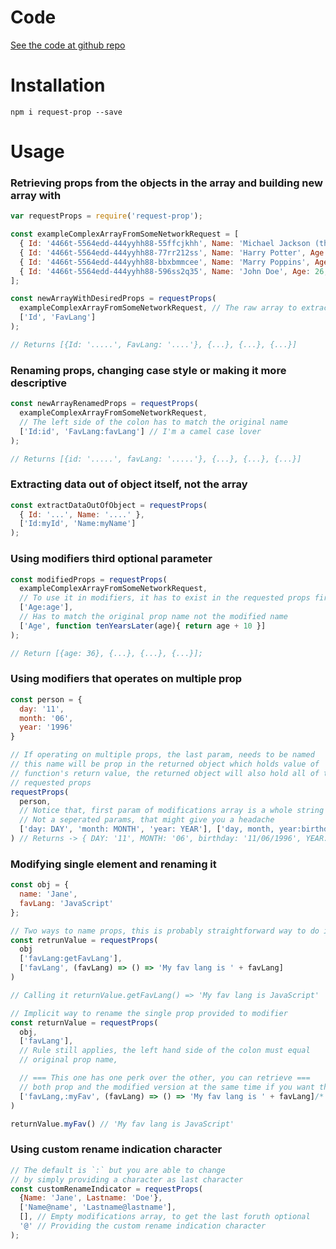 # Code
[See the code at github repo](https://github.com/ertankara/request-prop)

# Installation

`npm i request-prop --save`

# Usage

### Retrieving props from the objects in the array and building new array with

```javascript
var requestProps = require('request-prop');

const exampleComplexArrayFromSomeNetworkRequest = [
  { Id: '4466t-5564edd-444yyhh88-55ffcjkhh', Name: 'Michael Jackson (the coder one)', Age: 26, FavLang: 'JavaScript' },
  { Id: '4466t-5564edd-444yyhh88-77rr212ss', Name: 'Harry Potter', Age: 26, FavLang: 'Java' },
  { Id: '4466t-5564edd-444yyhh88-bbxbmmcee', Name: 'Marry Poppins', Age: 26, FavLang: 'Python' },
  { Id: '4466t-5564edd-444yyhh88-596ss2q35', Name: 'John Doe', Age: 26, FavLang: 'Rust' },
];

const newArrayWithDesiredProps = requestProps(
  exampleComplexArrayFromSomeNetworkRequest, // The raw array to extract data from
  ['Id', 'FavLang']
);

// Returns [{Id: '.....', FavLang: '....'}, {...}, {...}, {...}]
```

### Renaming props, changing case style or making it more descriptive

```javascript
const newArrayRenamedProps = requestProps(
  exampleComplexArrayFromSomeNetworkRequest,
  // The left side of the colon has to match the original name
  ['Id:id', 'FavLang:favLang'] // I'm a camel case lover
);

// Returns [{id: '.....', favLang: '.....'}, {...}, {...}, {...}]
```


### Extracting data out of object itself, not the array
```javascript
const extractDataOutOfObject = requestProps(
  { Id: '...', Name: '....' },
  ['Id:myId', 'Name:myName']
);
```


### Using modifiers third optional parameter

```javascript
const modifiedProps = requestProps(
  exampleComplexArrayFromSomeNetworkRequest,
  // To use it in modifiers, it has to exist in the requested props first.
  ['Age:age'],
  // Has to match the original prop name not the modified name
  ['Age', function tenYearsLater(age){ return age + 10 }]
);

// Return [{age: 36}, {...}, {...}, {...}];
```

### Using modifiers that operates on multiple prop
```javascript
const person = {
  day: '11',
  month: '06',
  year: '1996'
}

// If operating on multiple props, the last param, needs to be named
// this name will be prop in the returned object which holds value of
// function's return value, the returned object will also hold all of the
// requested props
requestProps(
  person,
  // Notice that, first param of modifications array is a whole string
  // Not a seperated params, that might give you a headache
  ['day: DAY', 'month: MONTH', 'year: YEAR'], ['day, month, year:birthday', (day, month, year) => `${day}/${month}/${year}`]
) // Returns -> { DAY: '11', MONTH: '06', birthday: '11/06/1996', YEAR: '1996' }
```

### Modifying single element and renaming it

```javascript
const obj = {
  name: 'Jane',
  favLang: 'JavaScript'
};

// Two ways to name props, this is probably straightforward way to do it
const retrunValue = requestProps(
  obj
  ['favLang:getFavLang'],
  ['favLang', (favLang) => () => 'My fav lang is ' + favLang]
)

// Calling it returnValue.getFavLang() => 'My fav lang is JavaScript'

// Implicit way to rename the single prop provided to modifier
const returnValue = requestProps(
  obj,
  ['favLang'],
  // Rule still applies, the left hand side of the colon must equal
  // original prop name,

  // === This one has one perk over the other, you can retrieve ===
  // both prop and the modified version at the same time if you want them both
  ['favLang,:myFav', (favLang) => () => 'My fav lang is ' + favLang]/* Notice that, comma followed by colon */
)

returnValue.myFav() // 'My fav lang is JavaScript'
```


### Using custom rename indication character

```javascript
// The default is `:` but you are able to change
// by simply providing a character as last character
const customRenameIndicator = requestProps(
  {Name: 'Jane', Lastname: 'Doe'},
  ['Name@name', 'Lastname@lastname'],
  [], // Empty modifications array, to get the last foruth optional
  '@' // Providing the custom rename indication character
);
```
